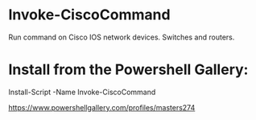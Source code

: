 # Invoke-CiscoCommand
Run command on Cisco IOS network devices. Switches and routers.

# Install from the Powershell Gallery: 
Install-Script -Name Invoke-CiscoCommand

https://www.powershellgallery.com/profiles/masters274